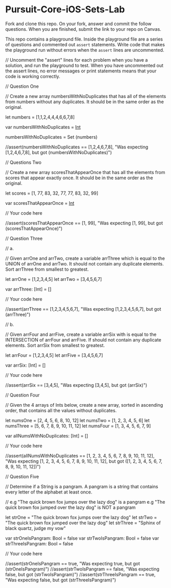 # Pursuit-Core-iOS-Sets-Lab

Fork and clone this repo. On your fork, answer and commit the follow questions. When you are finished, submit the link to your repo on Canvas.


This repo contains a playground file.  Inside the playground file are a series of questions and commented out `assert` statements.  Write code that makes the playground run without errors when the `assert` lines are uncommented.


// Uncomment the "assert" lines for each problem when you have a solution, and run the playground to test.  When you have uncommented out the assert lines, no error messages or print statements means that your code is working correctly.

// Question One

// Create a new array numbersWithNoDuplicates that has all of the elements from numbers without any duplicates.  It should be in the same order as the original.

let numbers = [1,1,2,4,4,4,6,6,7,8]

var numbersWithNoDuplicates = [Int]()

numbersWithNoDuplicates = Set<Int> (numbers)



//assert(numbersWithNoDuplicates == [1,2,4,6,7,8], "Was expecting [1,2,4,6,7,8], but got \(numbersWithNoDuplicates)")

// Questions Two

// Create a new array scoresThatAppearOnce that has all the elements from scores that appear exactly once.  It should be in the same order as the original.

let scores = [1, 77, 83, 32, 77, 77, 83, 32, 99]

var scoresThatAppearOnce = [Int]()

// Your code here

//assert(scoresThatAppearOnce == [1, 99], "Was expecting [1, 99], but got \(scoresThatAppearOnce)")

// Question Three

// a.

// Given arrOne and arrTwo, create a variable arrThree which is equal to the UNION of arrOne and arrTwo.  It should not contain any duplicate elements.  Sort arrThree from smallest to greatest.

let arrOne = [1,2,3,4,5]
let arrTwo = [3,4,5,6,7]

var arrThree: [Int] = []

// Your code here

//assert(arrThree == [1,2,3,4,5,6,7], "Was expecting [1,2,3,4,5,6,7], but got \(arrThree)")

// b.

// Given arrFour and arrFive, create a variable arrSix with is equal to the INTERSECTION of arrFour and arrFive.  If should not contain any duplicate elements.  Sort arrSix from smallest to greatest.

let arrFour = [1,2,3,4,5]
let arrFive = [3,4,5,6,7]

var arrSix: [Int] = []

// Your code here

//assert(arrSix == [3,4,5], "Was expecting [3,4,5], but got \(arrSix)")

// Question Four

// Given the 4 arrays of Ints below, create a new array, sorted in ascending order, that contains all the values without duplicates.

let numsOne = [2, 4, 5, 6, 8, 10, 12]
let numsTwo = [1, 2, 3, 4, 5, 6]
let numsThree = [5, 6, 7, 8, 9, 10, 11, 12]
let numsFour = [1, 3, 4, 5, 6, 7, 9]

var allNumsWithNoDuplicates: [Int] = []

// Your code here

//assert(allNumsWithNoDuplicates == [1, 2, 3, 4, 5, 6, 7, 8, 9, 10, 11, 12], "Was expecting [1, 2, 3, 4, 5, 6, 7, 8, 9, 10, 11, 12], but got \([1, 2, 3, 4, 5, 6, 7, 8, 9, 10, 11, 12])")


// Question Five

// Determine if a String is a pangram. A pangram is a string that contains every letter of the alphabet at least once.

// e.g "The quick brown fox jumps over the lazy dog" is a pangram e.g "The quick brown fox jumped over the lazy dog" is NOT a pangram

let strOne = "The quick brown fox jumps over the lazy dog"
let strTwo = "The quick brown fox jumped over the lazy dog"
let strThree = "Sphinx of black quartz, judge my vow"

var strOneIsPangram: Bool = false
var strTwoIsPangram: Bool = false
var strThreeIsPangram: Bool = false

// Your code here

//assert(strOneIsPangram == true, "Was expecting true, but got \(strOneIsPangram)")
//assert(strTwoIsPangram == false, "Was expecting false, but got \(strTwoIsPangram)")
//assert(strThreeIsPangram == true, "Was expecting false, but got \(strThreeIsPangram)")


